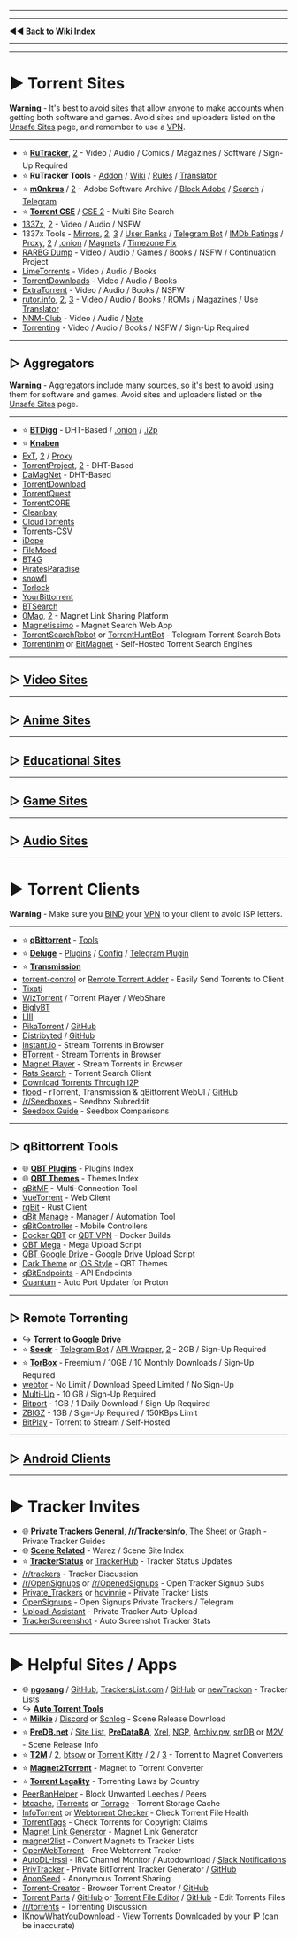 ***
***
**[◄◄ Back to Wiki Index](https://www.reddit.com/r/FREEMEDIAHECKYEAH/wiki/index)**
***
***

# ► Torrent Sites

**Warning** - It's best to avoid sites that allow anyone to make accounts when getting both software and games. Avoid sites and uploaders listed on the [Unsafe Sites](https://fmhy.net/unsafesites) page, and remember to use a [VPN](https://www.reddit.com/r/FREEMEDIAHECKYEAH/wiki/adblock-vpn-privacy#wiki_.25BA_vpn).

***

* ⭐ **[RuTracker](https://rutracker.org/)**, [2](https://rutracker.net/) - Video / Audio / Comics / Magazines / Software / Sign-Up Required
* ⭐ **RuTracker Tools** - [Addon](https://addons.mozilla.org/en-US/firefox/addon/rutracker_torrent_search/) / [Wiki](http://rutracker.wiki/) / [Rules](https://rutracker.org/forum/viewtopic.php?t=1045) / [Translator](https://github.com/FilipePS/Traduzir-paginas-web#install)
* ⭐ **[m0nkrus](https://w16.monkrus.ws/)** / [2](https://vk.com/monkrus) - Adobe Software Archive / [Block Adobe](https://rentry.co/FMHYBase64#a-dove-is-dumb) / [Search](https://monkrus.dvuzu.com/) / [Telegram](https://t.me/real_monkrus)
* ⭐ **[Torrent CSE](https://cse.google.com/cse?cx=006516753008110874046:0led5tukccj)** / [CSE 2](https://cse.google.com/cse?cx=006516753008110874046:kh3piqxus6n) - Multi Site Search
* [1337x](https://1337x.to/), [2](https://x1337x.cc/) - Video / Audio / NSFW
* 1337x Tools - [Mirrors](https://1337x-status.org/), [2](https://1337x.to/about), [3](https://ibb.co/py0RCz9) / [User Ranks](https://i.ibb.co/WfNhvtB/ebc2def26433.png) / [Telegram Bot](https://t.me/search_content_bot) / [IMDb Ratings](https://github.com/kotylo/1337imdb) / [Proxy](https://redd.it/tz7nyx), [2](https://pastebin.com/3n5K0QrP) / [.onion](http://l337xdarkkaqfwzntnfk5bmoaroivtl6xsbatabvlb52umg6v3ch44yd.onion/) / [Magnets](https://greasyfork.org/en/scripts/373230) / [Timezone Fix](https://greasyfork.org/en/scripts/421635)
* [RARBG Dump](https://rarbgdump.com/) - Video / Audio / Games / Books / NSFW / Continuation Project
* [LimeTorrents](https://www.limetorrents.lol/) - Video / Audio / Books
* [TorrentDownloads](https://www.torrentdownloads.pro/) - Video / Audio / Books
* [ExtraTorrent](https://extratorrent.st/) - Video / Audio / Books / NSFW
* [rutor.info](https://rutor.org/), [2](https://rutor.is/), [3](https://rutor.info/) - Video / Audio / Books / ROMs / Magazines / Use [Translator](https://github.com/FilipePS/Traduzir-paginas-web#install)
* [NNM-Club](https://nnmclub.to/) - Video / Audio / [Note](https://i.ibb.co/MPRttDC/6a35c3c79cde.png)
* [Torrenting](https://www.torrenting.com/) - Video / Audio / Books / NSFW / Sign-Up Required

***

## ▷ Aggregators

**Warning** - Aggregators include many sources, so it's best to avoid using them for software and games. Avoid sites and uploaders listed on the [Unsafe Sites](https://fmhy.net/unsafesites) page.

***

* ⭐ **[BTDigg](https://btdig.com/)** - DHT-Based / [.onion](http://btdigggink2pdqzqrik3blmqemsbntpzwxottujilcdjfz56jumzfsyd.onion/) / [.i2p](http://btdigg.i2p/)
* ⭐ **[Knaben](https://knaben.org/)**
* [ExT](https://ext.to/), [2](https://search.extto.com/) / [Proxy](https://extranet.torrentbay.st/)
* [TorrentProject](https://torrentproject.cc/), [2](https://torrentproject2.net/) - DHT-Based
* [DaMagNet](https://damag.net/) - DHT-Based
* [TorrentDownload](https://www.torrentdownload.info/)
* [TorrentQuest](https://torrentquest.com/)
* [TorrentCORE](https://torrentcore.xyz/)
* [Cleanbay](https://cleanbay.netlify.app/)
* [CloudTorrents](https://cloudtorrents.com/)
* [Torrents-CSV](https://torrents-csv.com/)
* [iDope](https://idope.se/)
* [FileMood](https://filemood.com/)
* [BT4G](https://bt4gprx.com/)
* [PiratesParadise](https://piratesparadise.org/)
* [snowfl](https://snowfl.com/)
* [Torlock](https://www.torlock.com/)
* [YourBittorrent](https://yourbittorrent.com/)
* [BTSearch](https://btsearch.19950817.xyz/en)
* [0Mag](https://www.0mag.net/), [2](https://16mag.net/) - Magnet Link Sharing Platform
* [Magnetissimo](https://github.com/sergiotapia/magnetissimo) - Magnet Search Web App
* [TorrentSearchRobot](https://t.me/TorrentSearchRoBot) or [TorrentHuntBot](https://t.me/torrenthuntbot) - Telegram Torrent Search Bots
* [Torrentinim](https://github.com/sergiotapia/torrentinim) or [BitMagnet](https://bitmagnet.io/) - Self-Hosted Torrent Search Engines

***

## ▷ [Video Sites](https://www.reddit.com/r/FREEMEDIAHECKYEAH/wiki/video#wiki_.25BA_torrent_sites)

***

## ▷ [Anime Sites](https://www.reddit.com/r/FREEMEDIAHECKYEAH/wiki/video#wiki_.25B7_anime_torrenting)

***

## ▷ [Educational Sites](https://www.reddit.com/r/FREEMEDIAHECKYEAH/wiki/edu#wiki_.25BA_torrenting)

***

## ▷ [Game Sites](https://www.reddit.com/r/FREEMEDIAHECKYEAH/wiki/games#wiki_.25BA_download_games)

***

## ▷ [Audio Sites](https://www.reddit.com/r/FREEMEDIAHECKYEAH/wiki/audio#wiki_.25BA_audio_torrenting)

***

# ► Torrent Clients

**Warning** - Make sure you [BIND](https://gist.github.com/VVispy/765c6723436f386ef113040f8fc968b8) your [VPN](https://www.reddit.com/r/FREEMEDIAHECKYEAH/wiki/adblock-vpn-privacy#wiki_.25BA_vpn) to your client to avoid ISP letters.

***

* ⭐ **[qBittorrent](https://www.qbittorrent.org/)** - [Tools](https://www.reddit.com/r/FREEMEDIAHECKYEAH/wiki/torrent#wiki_.25B7_qbittorrent_tools)
* ⭐ **[Deluge](https://www.deluge-torrent.org/)** - [Plugins](https://deluge-torrent.org/plugins/) / [Config](https://github.com/ratanakvlun/deluge-ltconfig/releases) / [Telegram Plugin](https://github.com/noam09/deluge-telegramer)
* ⭐ **[Transmission](https://transmissionbt.com/)**
* [torrent-control](https://github.com/Mika-/torrent-control) or [Remote Torrent Adder](https://github.com/bogenpirat/remote-torrent-adder) - Easily Send Torrents to Client
* [Tixati](https://tixati.com/)
* [WizTorrent](https://wiztorrent.com/) / Torrent Player / WebShare
* [BiglyBT](https://www.biglybt.com/)
* [LIII](https://codecpack.co/download/LIII-BitTorrent-Client.html)
* [PikaTorrent](https://www.pikatorrent.com/) / [GitHub](https://github.com/G-Ray/pikatorrent)
* [Distribyted](https://distribyted.com/) / [GitHub](https://github.com/distribyted/distribyted)
* [Instant.io](https://instant.io/) - Stream Torrents in Browser
* [BTorrent](https://btorrent.xyz/) - Stream Torrents in Browser
* [Magnet Player](https://ferrolho.github.io/magnet-player/) - Stream Torrents in Browser
* [Rats Search](https://github.com/DEgITx/rats-search) - Torrent Search Client
* [Download Torrents Through I2P](https://decentnet.github.io/blog/20200329-download-torrents-through-i2p.html)
* [flood](https://flood.js.org/) - rTorrent, Transmission & qBittorrent WebUI / [GitHub](https://github.com/jesec/flood)
* [/r/Seedboxes](https://www.reddit.com/r/seedboxes/) - Seedbox Subreddit
* [Seedbox Guide](https://seedboxgui.de/seedbox/) - Seedbox Comparisons

***

## ▷ qBittorrent Tools

* 🌐 **[QBT Plugins](https://github.com/qbittorrent/search-plugins?tab=readme-ov-file#search-plugins)** - Plugins Index
* 🌐 **[QBT Themes](https://github.com/qbittorrent/qBittorrent/wiki/List-of-known-qBittorrent-themes)** - Themes Index
* [qBitMF](https://github.com/qBitMF/qBitMF) - Multi-Connection Tool
* [VueTorrent](https://github.com/VueTorrent/VueTorrent) - Web Client
* [rqBit](https://github.com/ikatson/rqbit/) - Rust Client
* [qBit Manage](https://github.com/StuffAnThings/qbit_manage) - Manager / Automation Tool
* [qBitController](https://github.com/Bartuzen/qBitController) - Mobile Controllers
* [Docker QBT](https://github.com/linuxserver/docker-qbittorrent) or [QBT VPN](https://github.com/binhex/arch-qbittorrentvpn) - Docker Builds
* [QBT Mega](https://colab.research.google.com/github/Xavy-13/qbittorrent/blob/main/qBittorrent_MEGA.ipynb) - Mega Upload Script
* [QBT Google Drive](https://colab.research.google.com/github/Xavy-13/qbittorrent/blob/main/qBittorrent.ipynb) - Google Drive Upload Script
* [Dark Theme](https://draculatheme.com/qbittorrent) or [iOS Style](https://github.com/ntoporcov/iQbit/) - QBT Themes
* [qBitEndpoints](https://rentry.co/qBitEndpoints) - API Endpoints
* [Quantum](https://github.com/UHAXM1/Quantum) - Auto Port Updater for Proton

***

## ▷ Remote Torrenting

* ↪️ **[Torrent to Google Drive](https://www.reddit.com/r/FREEMEDIAHECKYEAH/wiki/storage#wiki_torrent_to_google_drive)**
* ⭐ **[Seedr](https://www.seedr.cc/)** - [Telegram Bot](https://t.me/TorrentSeedrBot) / [API Wrapper](https://github.com/theabbie/seedr-api), [2](https://github.com/AnjanaMadu/SeedrAPI) - 2GB / Sign-Up Required
* ⭐ **[TorBox](https://torbox.app/)** - Freemium / 10GB / 10 Monthly Downloads / Sign-Up Required
* [webtor](https://webtor.io/) - No Limit / Download Speed Limited / No Sign-Up
* [Multi-Up](https://multiup.io/en/upload/from-torrent) - 10 GB / Sign-Up Required
* [Bitport](https://bitport.io/welcome) - 1GB / 1 Daily Download / Sign-Up Required
* [ZBIGZ](https://zbigz.com/) - 1GB / Sign-Up Required / 150KBps Limit
* [BitPlay](https://github.com/aculix/bitplay) - Torrent to Stream / Self-Hosted

***

## ▷ [Android Clients](https://www.reddit.com/r/FREEMEDIAHECKYEAH/wiki/android#wiki_.25BA_android_torrenting)

***

# ► Tracker Invites

* 🌐 **[Private Trackers General](https://rentry.co/private-trackers)**, **[/r/TrackersInfo](https://www.reddit.com/r/TrackersInfo/wiki/official_recruitments/)**, [The Sheet](https://inviteroute.github.io/sheet/) or [Graph](https://inviteroute.github.io/graph/) - Private Tracker Guides
* 🌐 **[Scene Related](https://opentrackers.org/links/warez-scene/#scenerelated)** - Warez / Scene Site Index
* ⭐ **[TrackerStatus](https://trackerstatus.info/)** or [TrackerHub](https://hdvinnie.github.io/TrackerHub/) - Tracker Status Updates
* [/r/trackers](https://reddit.com/r/trackers) - Tracker Discussion
* [/r/OpenSignups](https://www.reddit.com/r/OpenSignups/) or [/r/OpenedSignups](https://www.reddit.com/r/OpenedSignups/) - Open Tracker Signup Subs
* [Private_Trackers](https://igwiki.lyci.de/wiki/Private_trackers) or [hdvinnie](https://hdvinnie.github.io/Private-Trackers-Spreadsheet/) - Private Tracker Lists
* [OpenSignups](https://t.me/trackersignup) - Open Signups Private Trackers / Telegram
* [Upload-Assistant](https://github.com/L4GSP1KE/Upload-Assistant) - Private Tracker Auto-Upload
* [TrackerScreenshot](https://github.com/KlevGG/TrackerScreenshot) - Auto Screenshot Tracker Stats

***

# ► Helpful Sites / Apps

* 🌐 **[ngosang](https://ngosang.github.io/trackerslist/)** / [GitHub](https://github.com/ngosang/trackerslist), [TrackersList.com](https://trackerslist.com/) / [GitHub](https://github.com/XIU2/TrackersListCollection) or [newTrackon](https://newtrackon.com/list) - Tracker Lists
* ↪️ **[Auto Torrent Tools](https://www.reddit.com/r/FREEMEDIAHECKYEAH/wiki/video#wiki_.25BA_torrent_apps)**
* ⭐ **[Milkie](https://milkie.cc)** / [Discord](https://discord.com/invite/E4khNy5dz3) or [Scnlog](https://scnlog.me) - Scene Release Download
* ⭐ **[PreDB.net](https://predb.net/)** / [Site List](https://en.wikipedia.org/wiki/Nuke_(warez)#List_of_public_predb_websites), **[PreDataBA](https://predataba.se)**, [Xrel](https://www.xrel.to), [NGP](https://ngp.re/), [Archiv.pw](https://archiv.pw/), [srrDB](https://www.srrdb.com) or [M2V](https://m2v.ru) - Scene Release Info
* ⭐ **[T2M](https://nutbread.github.io/t2m/)** / [2](https://github.com/nutbread/t2m), [btsow](https://btsow.motorcycles/) or [Torrent Kitty](https://www.torrentkitty.tv/) / [2](https://www.torrentkitty.net/) / [3](https://www.torrentkitty.lol/) - Torrent to Magnet Converters
* ⭐ **[Magnet2Torrent](https://magnet2torrent.com/)** - Magnet to Torrent Converter
* ⭐ **[Torrent Legality](https://i.ibb.co/HHqC4V2/11e244ddbdfb.png)** - Torrenting Laws by Country
* [PeerBanHelper](https://github.com/PBH-BTN/PeerBanHelper/blob/master/README.EN.md) - Block Unwanted Leeches / Peers
* [btcache](https://btcache.me/), [iTorrents](https://itorrents.org) or [Torrage](https://torrage.info/) - Torrent Storage Cache
* [InfoTorrent](https://infotorrent.tnl.one/) or [Webtorrent Checker](https://checker.openwebtorrent.com/) - Check Torrent File Health
* [TorrentTags](https://torrenttags.com/) - Check Torrents for Copyright Claims
* [Magnet Link Generator](https://magnetlinkgenerator.com/) - Magnet Link Generator
* [magnet2list](https://hutstep.github.io/magnet2list/) - Convert Magnets to Tracker Lists
* [OpenWebTorrent](https://openwebtorrent.com/) - Free Webtorrent Tracker
* [AutoDL-Irssi](https://autodl-community.github.io/autodl-irssi/) - IRC Channel Monitor / Autodownload / [Slack Notifications](https://gist.github.com/Igglybuff/00d5e91274a562ac724d358bbbc8bc7b)
* [PrivTracker](https://privtracker.com/) - Private BitTorrent Tracker Generator / [GitHub](https://github.com/meehow/privtracker)
* [AnonSeed](https://www.anonseed.com/) - Anonymous Torrent Sharing
* [Torrent-Creator](https://kimbatt.github.io/torrent-creator/) - Browser Torrent Creator / [GitHub](https://github.com/Kimbatt/torrent-creator)
* [Torrent Parts](https://torrent.parts/) / [GitHub](https://github.com/leoherzog/TorrentParts) or [Torrent File Editor](https://torrent-file-editor.github.io/) / [GitHub](https://github.com/torrent-file-editor/torrent-file-editor) - Edit Torrents Files
* [/r/torrents](https://reddit.com/r/torrents) - Torrenting Discussion
* [IKnowWhatYouDownload](https://iknowwhatyoudownload.com/) - View Torrents Downloaded by your IP (can be inaccurate)